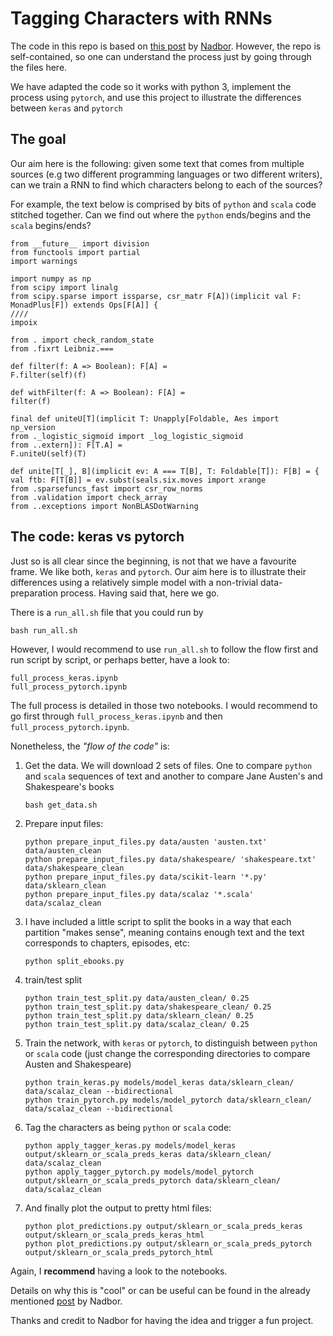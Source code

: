 # Tagging Characters with RNNs

The code in this repo is based on [this post](http://nadbordrozd.github.io/blog/2017/06/03/python-or-scala/) by [Nadbor](http://nadbordrozd.github.io/). However, the repo is self-contained, so one can understand the process just by going through the files here.

We have adapted the code so it works with python 3, implement the process using `pytorch`, and use this project to illustrate the differences between `keras` and `pytorch`

## The goal

Our aim here is the following: given some text that comes from multiple sources (e.g two different programming languages or two different writers), can we train a RNN to find which characters belong to each of the sources?

For example, the text below is comprised by bits of `python` and `scala` code stitched together. Can we find out where the `python` ends/begins and the `scala` begins/ends?

```
from __future__ import division
from functools import partial
import warnings

import numpy as np
from scipy import linalg
from scipy.sparse import issparse, csr_matr F[A])(implicit val F: MonadPlus[F]) extends Ops[F[A]] {
////
impoix

from . import check_random_state
from .fixrt Leibniz.===

def filter(f: A => Boolean): F[A] =
F.filter(self)(f)

def withFilter(f: A => Boolean): F[A] =
filter(f)

final def uniteU[T](implicit T: Unapply[Foldable, Aes import np_version
from ._logistic_sigmoid import _log_logistic_sigmoid
from ..extern]): F[T.A] =
F.uniteU(self)(T)

def unite[T[_], B](implicit ev: A === T[B], T: Foldable[T]): F[B] = {
val ftb: F[T[B]] = ev.subst(seals.six.moves import xrange
from .sparsefuncs_fast import csr_row_norms
from .validation import check_array
from ..exceptions import NonBLASDotWarning
```

## The code: keras vs pytorch

Just so is all clear since the beginning, is not that we have a favourite frame. We like both, `keras` and `pytorch`. Our aim here is to illustrate their differences using a relatively simple model with a non-trivial data-preparation process. Having said that, here we go.

There is a `run_all.sh` file that you could run by

```
bash run_all.sh
```

However, I would recommend to use `run_all.sh` to follow the flow first and run script by script, or perhaps better, have a look to:

```
full_process_keras.ipynb
full_process_pytorch.ipynb
```

The full process is detailed in those two notebooks. I would recommend to go first through `full_process_keras.ipynb` and then `full_process_pytorch.ipynb`.


Nonetheless, the *"flow of the code"* is:

1. Get the data. We will download 2 sets of files. One to compare `python` and `scala` sequences of text and another to compare Jane Austen's and Shakespeare's  books

	`bash get_data.sh`

2. Prepare input files:

	```
	python prepare_input_files.py data/austen 'austen.txt' data/austen_clean
	python prepare_input_files.py data/shakespeare/ 'shakespeare.txt' data/shakespeare_clean
	python prepare_input_files.py data/scikit-learn '*.py' data/sklearn_clean
	python prepare_input_files.py data/scalaz '*.scala' data/scalaz_clean
	```

3. I have included a little script to split the books in a way that each partition "makes sense", meaning contains enough text and the text corresponds to chapters, episodes, etc:

	`python split_ebooks.py`

4. train/test split

	```
	python train_test_split.py data/austen_clean/ 0.25
	python train_test_split.py data/shakespeare_clean/ 0.25
	python train_test_split.py data/sklearn_clean/ 0.25
	python train_test_split.py data/scalaz_clean/ 0.25
	```

5. Train the network, with `keras` or `pytorch`, to distinguish between `python` or `scala` code (just change the corresponding directories to compare Austen and Shakespeare)

	```
	python train_keras.py models/model_keras data/sklearn_clean/ data/scalaz_clean --bidirectional
	python train_pytorch.py models/model_pytorch data/sklearn_clean/ data/scalaz_clean --bidirectional
	```

6. Tag the characters as being `python` or `scala` code:

	```
	python apply_tagger_keras.py models/model_keras output/sklearn_or_scala_preds_keras data/sklearn_clean/ data/scalaz_clean
	python apply_tagger_pytorch.py models/model_pytorch output/sklearn_or_scala_preds_pytorch data/sklearn_clean/ data/scalaz_clean
	```

7. And finally plot the output to pretty html files:

	```
	python plot_predictions.py output/sklearn_or_scala_preds_keras output/sklearn_or_scala_preds_keras_html
	python plot_predictions.py output/sklearn_or_scala_preds_pytorch output/sklearn_or_scala_preds_pytorch_html
	```

Again, I **recommend** having a look to the notebooks.

Details on why this is "cool" or can be useful can be found in the already mentioned [post](http://nadbordrozd.github.io/blog/2017/06/03/python-or-scala/) by Nadbor.

Thanks and credit to Nadbor for having the idea and trigger a fun project.

